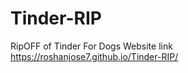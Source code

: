 # Tinder-RIP
RipOFF of Tinder
  For Dogs
  Website link
    https://roshanjose7.github.io/Tinder-RIP/
